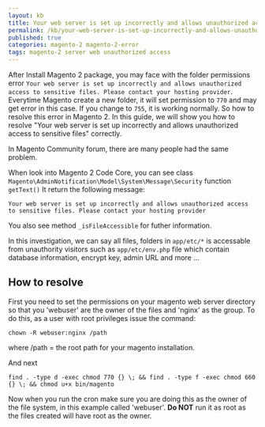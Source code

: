 ```yaml
---
layout: kb
title: Your web server is set up incorrectly and allows unauthorized access to sensitive files. Please contact your hosting provider Magento 2
permalink: /kb/your-web-server-is-set-up-incorrectly-and-allows-unauthorized-access-to-sensitive-files-please-contact-your-hosting-provider-magento-2.html
published: true
categories: magento-2 magento-2-error
tags: magento-2 server web unauthorized access
---
```



After Install Magento 2 package, you may face with the folder permissions error `Your web server is set up incorrectly and allows unauthorized access to sensitive files. Please contact your hosting provider`. Everytime Magento create a new folder, it will set permission to `770` and may get error in this case. If you change to `755`, it is working normally. So how to resolve this error in Magento 2. In this guide, we will show you how to resolve "Your web server is set up incorrectly and allows unauthorized access to sensitive files" correctly.

In Magento Community forum, there are many people had the same problem. 

When look into Magento 2 Code Core, you can see class `Magento\AdminNotification\Model\System\Message\Security` function `getText()` It return the following message: 

```
Your web server is set up incorrectly and allows unauthorized access to sensitive files. Please contact your hosting provider
```

You also see method `_isFileAccessible` for futher information.

In this investigation, we can say all files, folders in `app/etc/*` is accessable from unauthority visitors such as `app/etc/env.php`  file which contain database information, encrypt key, admin URL and more ...


## How to resolve 

First you need to set the permissions on your magento web server directory so that you 'webuser' are the owner of the files and 'nginx' as the group. To do this, as a user with root privileges issue the command:

``chown -R webuser:nginx /path``

where /path = the root path for your magento installation.


And next

`` find . -type d -exec chmod 770 {} \; && find . -type f -exec chmod 660 {} \; && chmod u+x bin/magento ``

Now when you run the cron make sure you are doing this as the owner of the file system, in this example called 'webuser'.
**Do NOT** run it as root as the files created will have root as the owner.




